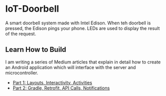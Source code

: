 # IoT-Doorbell
A smart doorbell system made with Intel Edison. When teh doorbell is pressed, the Edison pings your phone. LEDs are used to 
display the result of the request.

## Learn How to Build
I am writing a series of Medium articles that explain in detail how to create an Android application which will interface with the server and microcontroller.

* <a href='https://medium.com/@fleker/building-an-iot-doorbell-part-1-29840a283ec1#.x2wuptmau'>Part 1: Layouts, Interactivity, Activities</a>
* <a href='https://medium.com/@fleker/building-an-iot-doorbell-part-2-fa931fb5a388#.nn7pkcc87'>Part 2: Gradle, Retrofit, API Calls, Notifications</a>
